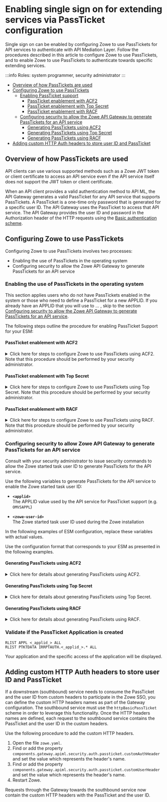 # Enabling single sign on for extending services via PassTicket configuration

Single sign on can be enabled by configuring Zowe to use PassTickets for API services to authenticate with API Mediation Layer. Follow the procedures described in this article to configure Zowe to use PassTickets, and to enable Zowe to use PassTickets to authenticate towards specific extending services.

:::info Roles: system programmer, security administrator
:::

- [Overview of how PassTickets are used](#overview-of-how-passtickets-are-used)
- [Configuring Zowe to use PassTickets](#configuring-zowe-to-use-passtickets)
    - [Enabling PassTicket support](#enabling-passticket-support)
        - [PassTicket enablement with ACF2](#passticket-enablement-with-acf2)
        - [PassTicket enablement with Top Secret](#passticket-enablement-with-top-secret)
        - [PassTicket enablement with RACF](#passticket-enablement-with-racf)
    - [Configuring security to allow the Zowe API Gateway to generate PassTickets for an API service](#configuring-security-to-allow-zowe-api-gateway-to-generate-passtickets-for-an-api-service)
        - [Generating PassTickets using ACF2](#generating-passtickets-using-acf2)
        - [Generating PassTickets using Top Secret](#generating-passtickets-using-top-secret)
        - [Generating PassTickets using RACF](#generating-passtickets-using-racf)
- [Adding custom HTTP Auth headers to store user ID and PassTicket](#adding-custom-http-auth-headers-to-store-user-id-and-passticket)
## Overview of how PassTickets are used

API clients can use various supported methods such as a Zowe JWT token or client certificate to access an API service even if the API service itself does not support the JWT token or client certificate.

When an API client provides a valid authentication method to API ML, the API Gateway generates a valid PassTicket for any API service that supports PassTickets. A PassTicket is a one-time only password that is generated for a specific user ID. 
The API Gateway uses the PassTicket to access that API service.
The API Gateway provides the user ID and password in the Authorization header of the HTTP requests using the
[Basic authentication scheme](https://developer.mozilla.org/en-US/docs/Web/HTTP/Authentication#Basic_authentication_scheme). 

## Configuring Zowe to use PassTickets

Configuring Zowe to use PassTickets involves two processes:
* Enabling the use of PassTickets in the operating system
* Configuring security to allow the Zowe API Gateway to generate PassTickets for an API service

### Enabling the use of PassTickets in the operating system

This section applies users who do not have PassTickets enabled in the system or those who need to define a PassTicket for a new APPLID. If you already have an APPLID that you will use to ... , skip to the section [Configuring security to allow the Zowe API Gateway to generate PassTickets for an API service](#configuring-security-to-allow-zowe-api-gateway-to-generate-passtickets-for-an-api-service).

The following steps outline the procedure for enabling PassTicket Support for your ESM:

#### PassTicket enablement with ACF2
<details>
<summary> Click here for steps to configure Zowe to use PassTickets using ACF2. Note that this procedure should be performed by your security administrator. </summary>


1.	Define the application session key by entering the following commands, if it has not already been set up:
<!-- What is "it" in the previous sentence? What specifically is set up? -->
```
SET PROFILE(PTKTDATA) DIV(SSIGNON)
INSERT <applid> SSKEY(<key-description>) MULT-USE
F ACF2,REBUILD(PTK),CLASS(P)
```

* **applid**  
Specifies the application ID used for PassTicket validation to authenticate connections to the server.

* **MULT-USE**  
This setting lets you reuse the same PassTicket multiple times.

* **key-description**  
 Specifies the secured sign-on hexadecimal application key of 16 hexadecimal digits (8-byte or 64-bit key). Each application key must be the same on all systems in the configuration and the values must be kept secret and secured.

</details>

#### PassTicket enablement with Top Secret

<details>
<summary> Click here for steps to configure Zowe to use PassTickets using Top Secret. Note that this procedure should be performed by your security administrator. </summary>

Before you begin this procedure, verify that the `PTKTDATA` class and ownership for the PassTicket resource (`IRRPTAUT`) have not already been defined.

1.	Update the resource descriptor table (RDT) to define the `PTKTDATA` class by entering the following commands:

If PTKTDATA is not a predefined class:
```
TSS ADDTO(RDT) RESCLASS(PTKTDATA) RESCODE(n) ACLST(ALL,READ,UPDATE) MAXLEN(37) 
```
The PTKTDATA resource is added to the RDT.

<!-- What if PTKTDATA IS a predefined class? -->

:::note
Include `RESCODE(n)` in the range of 101 to 13F to make `PTKTDATA` a prefixed resource class.
:::

2.	Assign ownership for the PassTicket resource (`IRRPTAUT`). Execute the following commands: 
```
TSS ADDTO(department) PTKTDATA(IRRPTAUT) 
```
Define PassTicket for application ID _applid_ without replay protection.

```
TSS ADDTO(NDT) PSTKAPPL(<applid>) SESSKEY(<key-description>) SIGNMULTI
```

<!-- Where is it defined that replay protection is disabled? -->

* **key-description**  
 Specifies the secured sign-on hexadecimal application key of 16 hexadecimal digits (8-byte or 64-bit key). Each application key must be the same on all systems in the configuration and the values must be kept secret and secured.

</details>

#### PassTicket enablement with RACF


<details>
<summary> Click here for steps to configure Zowe to use PassTickets using RACF. Note that this procedure should be performed by your security administrator. </summary>

1. Activate the `PTKTDATA` class, which encompasses all profiles containing PassTicket information. Execute the following command:
```
SETROPTS CLASSACT(PTKTDATA) RACLIST(PTKTDATA)
```

2. Specify the application ID requiring access through PassTicket for the ZOWE server with the following commands:
```
RDEFINE APPL <_applid_> UACC(READ)
SETROPTS CLASSACT(APPL)
SETROPTS GENERIC(PTKTDATA)
```

Replace _applid_ with a one to 8 character name designated for the application. 

:::note 
This name is usually provided by the site security administrator.
:::

3. Define the profile for the application with the following command:
```
RDEFINE PTKTDATA  <_applid_> UACC(NONE) APPLDATA('NO REPLAY PROTECTION') SSIGNON(KEYMASKED(<key-description>) APPLDATA('NO REPLAY PROTECTION')
```
* **key-description**  
 Specifies the secured sign-on hexadecimal application key of 16 hexadecimal digits (8-byte or 64-bit key). Each application key must be the same on all systems in the configuration and the values must be kept secret and secured.

Replace with the application name defined previously.

:::caution Important
PassTickets for the API service must have the replay protection switched off. This links a secured sign-on application key with the application.
:::

</details>

### Configuring security to allow Zowe API Gateway to generate PassTickets for an API service

Consult with your security administrator to issue security commands to allow the Zowe started task user ID to generate PassTickets for the API service.

Use the following variables to generate PassTickets for the API service to enable the Zowe started task user ID:

- **`<applid>`**  
The APPLID value used by the API service for PassTicket support (e.g. `OMVSAPPL`)

- **`<zowe-user-id>`**  
The Zowe started task user ID used during the Zowe installation

In the following examples of ESM configuration, replace these variables with actual values.

Use the configuration format that corresponds to your ESM as presented in the following examples.

#### Generating PassTickets using ACF2

<details>
<summary> Click here for details about generating PassTickets using ACF2.
</summary>
Grant the Zowe started task user ID permission to generate PassTickets for users of the API service.

**Example:**

```markup
ACF
SET RESOURCE(PTK)
RECKEY IRRPTAUTH ADD(<_applid_>.- UID(<_zowe-user-id_>) SERVICE(UPDATE,READ) ALLOW)
F ACF2,REBUILD(PTK),CLASS(P)
END
```
</details>

#### Generating PassTickets using Top Secret

<details>
<summary>
Click here for details about generating PassTickets using Top Secret.
</summary>
Grant the Zowe started task user ID permission to generate PassTickets for users of the API service.

**Example:**

```markup
TSS PERMIT(<_zowe-user-id_>) PTKTDATA(IRRPTAUTH.<_applid_>.) ACCESS(READ,UPDATE)
TSS REFRESH
```
</details>

#### Generating PassTickets using RACF

<details>
<summary>
Click here for details about generating PassTickets using RACF.
</summary>

Grant the Zowe started task user ID permission to generate PassTickets for users of the API service.

**Example:**

```markup
PERMIT IRRPTAUTH.<_applid_>.* CL(PTKTDATA) ID(<_zowe-user-id_>) ACCESS(UPDATE)
SETROPTS RACLIST(PTKTDATA) REFRESH
```
</details>

### Validate if the PassTicket Application is created

```
RLIST APPL <_applid_> ALL
RLIST PTKTDATA IRRPTAUTH.<_applid_>.* ALL
```
Your application and the specific access of the application will be displayed.


## Adding custom HTTP Auth headers to store user ID and PassTicket

If a downstream (southbound) service needs to consume the PassTicket and the user ID from custom headers to participate in the Zowe SSO, you can define the custom HTTP headers names as part of the Gateway configuration.
The southbound service must use the `httpBasicPassTicket` scheme in order to leverage this functionality. Once the HTTP headers names are defined, each request to the southbound service contains the PassTicket and the user ID in the custom headers.

Use the following procedure to add the custom HTTP headers.

1. Open the file `zowe.yaml`.
2. Find or add the property `components.gateway.apiml.security.auth.passticket.customAuthHeader` and set the value which represents the header's name.
3. Find or add the property `components.gateway.apiml.security.auth.passticket.customUserHeader` and set the value which represents the header's name.
4. Restart Zowe.

Requests through the Gateway towards the southbound service now contain the custom HTTP headers with the PassTicket and the user ID.